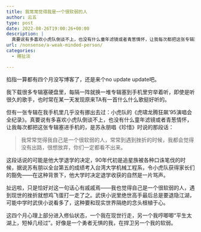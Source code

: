 ```yaml
---
title: 我常常觉得我是一个很软弱的人
author: 云五
type: post
date: 2022-08-26T19:00:26+00:00
description: |
  真要说有多喜欢小虎队倒谈不上，也没有什么童年滤镜或者青葱情怀，让我每次都把这张专辑塞进手机的，是苏永朋唱《珍惜》时说的那段话：我常常觉得我自己是一个很软弱的人，常常到遇到挫折的时候，我都会觉得没有出路，很想放弃，你们一定都看不出来。
url: /nonsense/a-weak-minded-person/
categories:
  - 瞎扯淡

---
```

掐指一算都有四个月没写博客了，还是来个no update update吧。

我下载很多专辑塞硬盘里，每隔一阵就换一堆专辑塞到手机里穷举着听，即使是听很久的歌手，也时常在某一天发现原来TA有一首什么什么歌挺好听的。

但有一张专辑在我手机里几乎没有挪出去过：小虎队的《虎啸龙腾狂飙’95演唱会全纪录》。真要说有多喜欢小虎队倒谈不上，也没有什么童年滤镜或者青葱情怀，让我每次都把这张专辑塞进手机的，是苏永朋唱《珍惜》时说的那段话：

> 我常常觉得我自己是一个很软弱的人，常常到遇到挫折的时候，我都会觉得没有出路，很想放弃，你们一定都看不出来。

这段话说的可能是他大学退学的决定，90年代初是追星族被各种口诛笔伐的时候，据说苏有朋以全台第五的成绩考入台湾大学机械工程系，令小虎队获得家长们的豁免——在这种背景下，他大学时决定退学收获的自然是一片骂声。

扯远啦，只是恰好对这一句话心有戚戚焉——我也觉得自己是一个很软弱的人，遇到现世的挫折就想鸡飞蛋打一走了之。武侠小说里绝世高手最后总是要退隐江湖，可能中学时武侠小说看多了，这种要和现实世界隔绝的念头根植于心。

这四个月心理上部分进入修仙状态，一个我在现世行走，另一个我哼唧唧“平生太湖上，短棹几经过”。好像是一个勇者无惧的我，在捍卫另一个我的软弱。